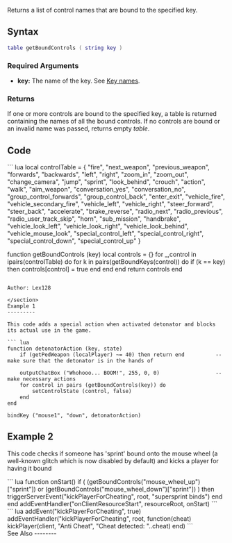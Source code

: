 <lowercasetitle></lowercasetitle>

Returns a list of control names that are bound to the specified key.

Syntax
------

``` lua
table getBoundControls ( string key )
```

### Required Arguments

-   **key:** The name of the key. See [Key names](/docs/Key_names.md "wikilink").

### Returns

If one or more controls are bound to the specified key, a table is returned containing the names of all the bound controls. If no controls are bound or an invalid name was passed, returns empty *table*.

Code
----

<section name="Clientside script" class="client" show="true">
``` lua
local controlTable = { "fire", "next_weapon", "previous_weapon", "forwards", "backwards", "left", "right", "zoom_in", "zoom_out",
 "change_camera", "jump", "sprint", "look_behind", "crouch", "action", "walk", "aim_weapon", "conversation_yes", "conversation_no",
 "group_control_forwards", "group_control_back", "enter_exit", "vehicle_fire", "vehicle_secondary_fire", "vehicle_left", "vehicle_right",
 "steer_forward", "steer_back", "accelerate", "brake_reverse", "radio_next", "radio_previous", "radio_user_track_skip", "horn", "sub_mission",
 "handbrake", "vehicle_look_left", "vehicle_look_right", "vehicle_look_behind", "vehicle_mouse_look", "special_control_left", "special_control_right",
 "special_control_down", "special_control_up" }

function getBoundControls (key)
    local controls = {}
    for _,control in ipairs(controlTable) do
        for k in pairs(getBoundKeys(control)) do
            if (k == key) then
                controls[control] = true
            end
        end
    end
    return controls
end
```

Author: Lex128

</section>
Example 1
---------

This code adds a special action when activated detonator and blocks its actual use in the game.

``` lua
function detonatorAction (key, state)
    if (getPedWeapon (localPlayer) ~= 40) then return end          -- make sure that the detonator is in the hands of

    outputChatBox ("Whohooo... BOOM!", 255, 0, 0)                  -- make necessary actions
    for control in pairs (getBoundControls(key)) do
        setControlState (control, false)
    end
end

bindKey ("mouse1", "down", detonatorAction)
```

Example 2
---------

This code checks if someone has 'sprint' bound onto the mouse wheel (a well-known glitch which is now disabled by default) and kicks a player for having it bound

<section name="Clientside" class="client" show="true">
``` lua
function onStart()
    if ( (getBoundControls("mouse_wheel_up")["sprint"]) or (getBoundControls("mouse_wheel_down")["sprint"]) ) then
        triggerServerEvent("kickPlayerForCheating", root, "supersprint binds")
    end
end
addEventHandler("onClientResourceStart", resourceRoot, onStart)
```

</section>
<section name="Serverside" class="server" show="true">
``` lua
addEvent("kickPlayerForCheating", true)
addEventHandler("kickPlayerForCheating", root, function(cheat)
    kickPlayer(client, "Anti Cheat", "Cheat detected: "..cheat)
end)
```

</section>
See Also
--------
